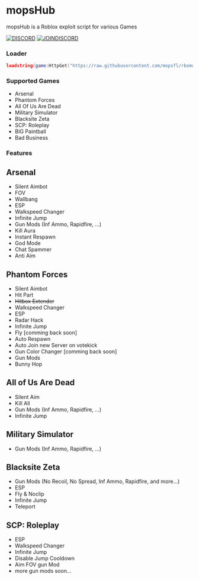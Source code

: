 # mopsHub
mopsHub is a Roblox exploit script for various Games

[![DISCORD](https://img.shields.io/discord/1039096335326007336?color=738ADB&label=Discord&logo=discord&logoColor=white&style=for-the-badge)](https://discord.gg/g4EGAwjUAK)
[![JOINDISCORD](https://img.shields.io/badge/JOIN-green?style=for-the-badge)](https://discord.gg/g4EGAwjUAK#join)

### Loader
```lua
loadstring(game:HttpGet("https://raw.githubusercontent.com/mopsfl/rbxmopshub/main/loader.lua"))()
```

### Supported Games
- Arsenal
- Phantom Forces
- All Of Us Are Dead
- Military Simulator
- Blacksite Zeta
- SCP: Roleplay
- BIG Paintball
- Bad Business

### Features
## Arsenal
- Silent Aimbot
- FOV
- Wallbang
- ESP
- Walkspeed Changer
- Infinite Jump
- Gun Mods (Inf Ammo, Rapidfire, ...)
- Kill Aura
- Instant Respawn
- God Mode
- Chat Spammer
- Anti Aim

## Phantom Forces
- Silent Aimbot
- Hit Part
- ~~Hitbox Extender~~
- Walkspeed Changer
- ESP
- Radar Hack
- Infinite Jump
- Fly [comming back soon]
- Auto Respawn
- Auto Join new Server on votekick
- Gun Color Changer [comming back soon]
- Gun Mods
- Bunny Hop

## All of Us Are Dead
- Silent Aim
- Kill All
- Gun Mods (Inf Ammo, Rapidfire, ...)
- Infinite Jump

## Military Simulator
- Gun Mods (Inf Ammo, Rapidfire, ...)

## Blacksite Zeta
- Gun Mods (No Recoil, No Spread, Inf Ammo, Rapidfire, and more...)
- ESP
- Fly & Noclip
- Infinite Jump
- Teleport

## SCP: Roleplay
- ESP
- Walkspeed Changer
- Infinite Jump
- Disable Jump Cooldown
- Aim FOV gun Mod
- more gun mods soon...
